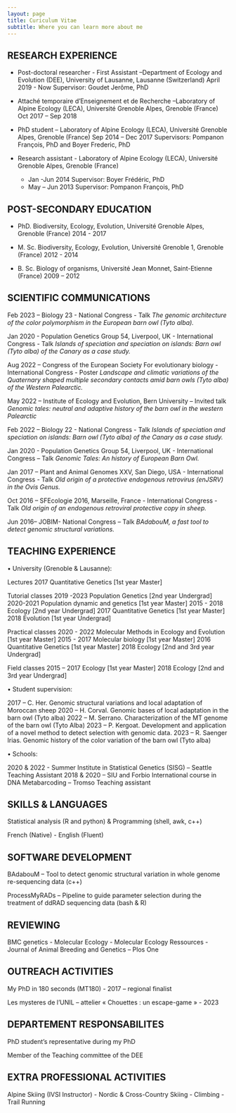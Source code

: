 ```yaml
---
layout: page
title: Curiculum Vitae
subtitle: Where you can learn more about me
---
```


## RESEARCH EXPERIENCE

- Post-doctoral researcher - First Assistant –Department of Ecology and Evolution (DEE), University of Lausanne, Lausanne (Switzerland)
	April 2019 - Now
	Supervisor: Goudet Jerôme, PhD

- Attaché temporaire d’Enseignement et de Recherche –Laboratory of Alpine Ecology (LECA), Université Grenoble Alpes, Grenoble (France)
Oct 2017 – Sep 2018

- PhD student – Laboratory of Alpine Ecology (LECA), Université Grenoble Alpes, Grenoble (France)
Sep 2014 – Dec 2017
Supervisors: Pompanon François, PhD and Boyer Frederic, PhD

- Research assistant - Laboratory of Alpine Ecology (LECA), Université Grenoble Alpes, Grenoble (France)
	- Jan -Jun 2014
Supervisor: Boyer Frédéric, PhD
	- May – Jun 2013
Supervisor: Pompanon François, PhD


## POST-SECONDARY EDUCATION

- PhD. Biodiversity, Ecology, Evolution, Université Grenoble Alpes, Grenoble (France)
2014 - 2017

- M. Sc. Biodiversity, Ecology, Evolution, Université Grenoble 1, Grenoble (France) 
2012 - 2014

 - B. Sc. Biology of organisms, Université Jean Monnet, Saint-Etienne (France)
2009 – 2012


## SCIENTIFIC COMMUNICATIONS

Feb 2023 – Biology 23 - National Congress - Talk
*The genomic architecture of the color polymorphism in the European barn owl (Tyto alba).*

Jan 2020 - Population Genetics Group 54, Liverpool, UK - International Congress - Talk
*Islands of speciation and speciation on islands: Barn owl (Tyto alba) of the Canary as a case study.*

Aug 2022 – Congress of the European Society For evolutionary biology - International Congress - Poster
*Landscape and climatic variations of the Quaternary shaped multiple secondary contacts amid barn owls (Tyto alba) of the Western Palearctic.*

May 2022 – Institute of Ecology and Evolution, Bern University – Invited talk
*Genomic tales: neutral and adaptive history of the barn owl in the western Palearctic*

Feb 2022 – Biology 22 - National Congress - Talk
*Islands of speciation and speciation on islands: Barn owl (Tyto alba) of the Canary as a case study.*

Jan 2020 - Population Genetics Group 54, Liverpool, UK - International Congress – Talk
*Genomic Tales: An history of European Barn Owl.*

Jan 2017 – Plant and Animal Genomes XXV, San Diego, USA - International Congress - Talk
*Old origin of a protective endogenous retrovirus (enJSRV) in the Ovis Genus.*

Oct 2016 – SFEcologie 2016, Marseille, France - International Congress - Talk
*Old origin of an endogenous retroviral protective copy in sheep.*

Jun 2016– JOBIM- National Congress – Talk
*BAdabouM, a fast tool to detect genomic structural variations.*


## TEACHING EXPERIENCE

•	University (Grenoble & Lausanne):

Lectures 
	2017		Quantitative Genetics [1st year Master]

Tutorial classes
	2019 -2023    Population Genetics [2nd year Undergrad]
	2020-2021     Population dynamic and genetics [1st year Master]
	2015 - 2018	Ecology [2nd year Undergrad]
	2017		Quantitative Genetics [1st year Master]
	2018 		Evolution [1st year Undergrad]

Practical classes
	2020 - 2022   Molecular Methods in Ecology and Evolution [1st year Master]
	2015 - 2017	Molecular biology [1st year Master]
	2016		Quantitative Genetics [1st year Master]
	2018 		Ecology [2nd and 3rd year Undergrad]


Field classes
	2015 – 2017	Ecology [1st year Master]
	2018 		Ecology [2nd and 3rd year Undergrad]

•	Student supervision:

2017 – C. Her. Genomic structural variations and local adaptation of Moroccan sheep
2020 – H. Corval. Genomic bases of local adaptation in the barn owl (Tyto alba)
2022 – M. Serrano. Characterization of the MT genome of the barn owl (Tyto Alba)
2023 – P. Kergoat. Development and application of a novel method to detect selection with genomic data.
2023 – R. Saenger Irias. Genomic history of the color variation of the barn owl (Tyto alba)

•	Schools:

2020 & 2022 - Summer Institute in Statistical Genetics (SISG) – Seattle
	Teaching Assistant
2018 & 2020 – SIU and Forbio International course in DNA Metabarcoding – Tromso
	 Teaching assistant

## SKILLS & LANGUAGES

Statistical analysis (R and python) & Programming (shell, awk, c++)

French (Native) - English (Fluent)

## SOFTWARE DEVELOPMENT

BAdabouM – Tool to detect genomic structural variation in whole genome re-sequencing data (c++)

ProcessMyRADs – Pipeline to guide parameter selection during the treatment of ddRAD sequencing data (bash & R)

## REVIEWING

BMC genetics - Molecular Ecology - Molecular Ecology Ressources - Journal of Animal Breeding and Genetics – Plos One

## OUTREACH ACTIVITIES

My PhD in 180 seconds (MT180) - 2017 – regional finalist

Les mysteres de l’UNIL – attelier « Chouettes : un escape-game » - 2023

## DEPARTEMENT RESPONSABILITES

PhD student’s representative during my PhD

Member of the Teaching committee of the DEE

## EXTRA PROFESSIONAL ACTIVITIES

Alpine Skiing (IVSI Instructor) - Nordic & Cross-Country Skiing - Climbing - Trail Running
